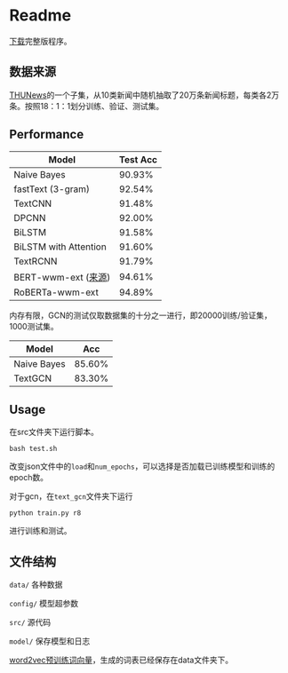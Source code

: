 # Readme

[下载](https://cloud.tsinghua.edu.cn/d/ea00e70945cc431d866d/)完整版程序。

## 数据来源

[THUNews](http://thuctc.thunlp.org/#%E4%B8%AD%E6%96%87%E6%96%87%E6%9C%AC%E5%88%86%E7%B1%BB%E6%95%B0%E6%8D%AE%E9%9B%86THUCNews)的一个子集，从10类新闻中随机抽取了20万条新闻标题，每类各2万条。按照18：1：1划分训练、验证、测试集。


## Performance

| Model    | Test Acc |
| -------- | ------ |
| Naive Bayes | 90.93% |
| fastText (3-gram) | 92.54% |
| TextCNN | 91.48% |
| DPCNN    | 92.00% |
| BiLSTM | 91.58% |
| BiLSTM with Attention | 91.60% |
| TextRCNN | 91.79% |
| BERT-wwm-ext ([来源](https://github.com/ymcui/Chinese-BERT-wwm)) | 94.61% |
| RoBERTa-wwm-ext | 94.89% |

内存有限，GCN的测试仅取数据集的十分之一进行，即20000训练/验证集，1000测试集。

| Model         | Acc    |
| ------------- | ------ |
| Naive Bayes | 85.60% |
| TextGCN       | 83.30% |

## Usage

在src文件夹下运行脚本。

```shell
bash test.sh
```

改变json文件中的`load`和`num_epochs`，可以选择是否加载已训练模型和训练的epoch数。

对于gcn，在`text_gcn`文件夹下运行

```shell
python train.py r8
```

进行训练和测试。

## 文件结构

`data/` 各种数据

`config/` 模型超参数

`src/` 源代码

`model/` 保存模型和日志

[word2vec预训练词向量](https://pan.baidu.com/s/1pUqyn7mnPcUmzxT64gGpSw)，生成的词表已经保存在data文件夹下。
